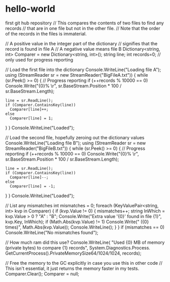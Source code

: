 # hello-world
first git hub repository
// This compares the contents of two files to find any records 
// that are in one file but not in the other file.
// Note that the order of the records in the files is immaterial.

// A positive value in the integer part of the dictionary
// signifies that the record is found in file A
// A negative value means file B
Dictionary<string, int> Comparer = new Dictionary<string, int>();
string line;
int records=0; // only used for progress reporting

// Load the first file into the dictionary
Console.WriteLine("Loading file A");
using (StreamReader sr = new StreamReader("BigFileA.txt"))
{
  while (sr.Peek() >= 0)
  {
    // Progress reporting
    if (++records % 10000 == 0)
      Console.Write("{0}%    \r",
        sr.BaseStream.Position * 100 / sr.BaseStream.Length);

    line = sr.ReadLine();
    if (Comparer.ContainsKey(line))
      Comparer[line]++;
    else
      Comparer[line] = 1;
  }
}
Console.WriteLine("Loaded");

// Load the second file, hopefully zeroing out the dictionary values
Console.WriteLine("Loading file B");
using (StreamReader sr = new StreamReader("BigFileB.txt"))
{
  while (sr.Peek() >= 0)
  {
    // Progress reporting
    if (++records % 10000 == 0)
      Console.Write("{0}%    \r",
        sr.BaseStream.Position * 100 / sr.BaseStream.Length);

    line = sr.ReadLine();
    if (Comparer.ContainsKey(line))
      Comparer[line]--;
    else
      Comparer[line] = -1;
  }
}
Console.WriteLine("Loaded");

// List any mismatches
int mismatches = 0;
foreach (KeyValuePair<string, int> kvp in Comparer)
{
  if (kvp.Value != 0)
  {
    mismatches++;
    string InWhich = kvp.Value > 0 ? "A" : "B";
    Console.Write("Extra value '{0}' found in file {1}",
      kvp.Key, InWhich);
    if (Math.Abs(kvp.Value) != 1)
      Console.Write(" ({0} times)", Math.Abs(kvp.Value));
    Console.WriteLine();
  }
}
if (mismatches == 0)
  Console.WriteLine("No mismatches found");

// How much ram did this use?
Console.WriteLine(
  "Used {0} MB of memory (private bytes) to compare {1} records",
  System.Diagnostics.Process.
   GetCurrentProcess().PrivateMemorySize64/1024/1024,
  records);

// Free the memory to the GC explicitly in case you use this in other code
// This isn't essential, it just returns the memory faster in my tests.
Comparer.Clear();
Comparer = null;
